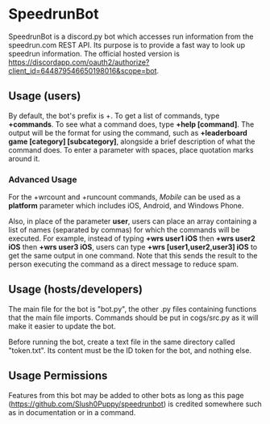 # SpeedrunBot
SpeedrunBot is a discord.py bot which accesses run information from the speedrun.com REST API. Its purpose is to provide a fast way to look up speedrun information.
The official hosted version is\
https://discordapp.com/oauth2/authorize?client_id=644879546650198016&scope=bot.

## Usage (users)
By default, the bot's prefix is +. To get a list of commands, type **+commands**. To see what a command does, type **+help [command]**.
The output will be the format for using the command, such as **+leaderboard game [category] [subcategory]**, alongside a brief description of what the command does.
To enter a parameter with spaces, place quotation marks around it.

### Advanced Usage
For the +wrcount and +runcount commands, *Mobile* can be used as a **platform** parameter which includes iOS, Android, and Windows Phone.

Also, in place of the parameter **user**, users can place an array containing a list of names (separated by commas) for which the commands will be executed. For example, instead of typing **+wrs user1 iOS** then **+wrs user2 iOS** then **+wrs user3 iOS**, users can type **+wrs [user1,user2,user3] iOS** to get the same output in one command. Note that this sends the result to the person executing the command as a direct message to reduce spam.

## Usage (hosts/developers)
The main file for the bot is "bot.py", the other .py files containing functions that the main file imports.
Commands should be put in cogs/src.py as it will make it easier to update the bot.

Before running the bot, create a text file in the same directory called "token.txt". Its content must be the ID token for the bot, and nothing else. 

## Usage Permissions
Features from this bot may be added to other bots as long as this page (https://github.com/Slush0Puppy/speedrunbot) is credited somewhere such as in documentation or in a command.
